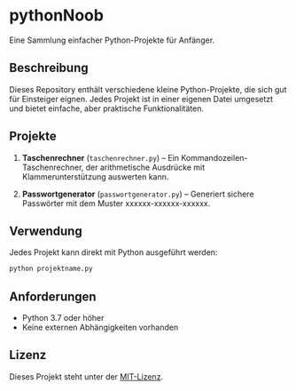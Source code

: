# pythonNoob

Eine Sammlung einfacher Python-Projekte für Anfänger.

## Beschreibung

Dieses Repository enthält verschiedene kleine Python-Projekte, die sich gut für Einsteiger eignen. Jedes Projekt ist in einer eigenen Datei umgesetzt und bietet einfache, aber praktische Funktionalitäten.

## Projekte

1. **Taschenrechner** (`taschenrechner.py`) – Ein Kommandozeilen-Taschenrechner, der arithmetische Ausdrücke mit Klammerunterstützung auswerten kann.

2. **Passwortgenerator** (`passwortgenerator.py`) – Generiert sichere Passwörter mit dem Muster xxxxxx-xxxxxx-xxxxxx.

## Verwendung

Jedes Projekt kann direkt mit Python ausgeführt werden:

```bash
python projektname.py
```

## Anforderungen

- Python 3.7 oder höher
- Keine externen Abhängigkeiten vorhanden

## Lizenz

Dieses Projekt steht unter der [MIT-Lizenz](LICENSE).
